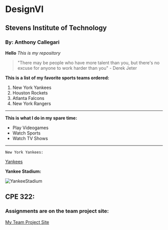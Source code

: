 # DesignVI

## Stevens Institute of Technology

### By: Anthony Callegari

**Hello**
*This is my repository*

>"There may be people who have more talent than you, but there's no excuse for anyone to work harder than you" - Derek Jeter

 **This is a list of my favorite sports teams ordered:**
1. New York Yankees
2. Houston Rockets
3. Atlanta Falcons
4. New York Rangers
---
**This is what I do in my spare time:**

- Play Videogames
- Watch Sports
- Watch TV Shows
---
`New York Yankees:`

[Yankees](https://www.mlb.com/yankees)

**Yankee Stadium:**

![YankeeStadium](https://github.com/user-attachments/assets/2516fd93-3879-4a01-bb60-733d910a2fe4)

## CPE 322:

### Assignments are on the team project site:

[My Team Project Site](https://sites.google.com/stevens.edu/designviteamproject/home)
